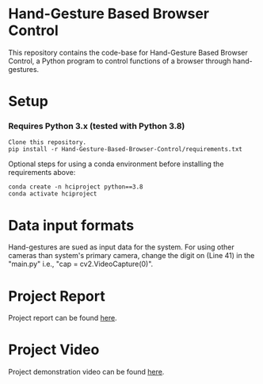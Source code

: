 # Hand-Gesture Based Browser Control
This repository contains the code-base for Hand-Gesture Based Browser Control, a Python program to control functions of a browser through hand-gestures.
# Setup

### Requires Python 3.x (tested with Python 3.8)
```
Clone this repository.
pip install -r Hand-Gesture-Based-Browser-Control/requirements.txt
```
Optional steps for using a conda environment before installing the requirements above:
```
conda create -n hciproject python==3.8
conda activate hciproject
```
# Data input formats
Hand-gestures are sued as input data for the system. For using other cameras than system's primary camera, change the digit on (Line 41) in the "main.py" i.e., "cap = cv2.VideoCapture(0)".

# Project Report
Project report can be found [here](https://github.com/abhinavvsharma/Hand-Gesture-Based-Browser-Control/blob/main/Report.pdf).

# Project Video
Project demonstration video can be found [here](https://drive.google.com/file/d/1Sq4qFwDnSoYrq9LJQKk2l2-Imz_3NJKz/view?usp=sharing).
